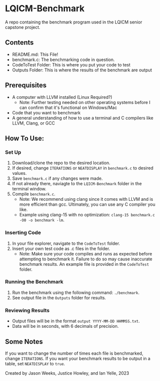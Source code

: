 # LQICM-Benchmark
A repo containing the benchmark program used in the LQICM senior capstone project.

## Contents
- README.md: This File!
- benchmark.c: The benchmarking code in question.
- CodeToTest Folder: This is where you put your code to test
- Outputs Folder: This is where the results of the benchmark are output

## Prerequisites
- A computer with LLVM installed (Linux Required?)
    - Note: Further testing needed on other operating systems before I can confirm that it's functional on Windows/Mac
- Code that you want to benchmark
- A general understanding of how to use a terminal and C compilers like LLVM, Clang, or GCC

## How To Use:
### Set Up
1. Download/clone the repo to the desired location.
2. If desired, change `ITERATIONS` or `NEATDISPLAY` in `benchmark.c` to desired values.
4. Save `benchmark.c` if any changes were made.
5. If not already there, naviagte to the `LQICM-Benchmark` folder in the terminal window.
6. Compile `benchmark.c`.
    - Note: We recommend using clang since it comes with LLVM and is more efficient than gcc. Ultimately, you can use any C compiler you like.
    - Example using clang-15 with no optimization: `clang-15 benchmark.c -O0 -o benchmark -lm`.
### Inserting Code
1. In your file explorer, navigate to the `CodeToTest` folder.
2. Insert your own test code as .c files in the folder.
    - Note: Make sure your code compiles and runs as expected before attempting to benchmark it. Failure to do so may cause inaccurate benchmark results. An example file is provided in the `CodeToTest` folder.
### Running the Benchmark
1. Run the benchmark using the following command: `./benchmark`.
2. See output file in the `Outputs` folder for results.
### Reviewing Results
- Output files will be in the format `output YYYY-MM-DD HHMMSS.txt`.
- Data will be in seconds, with 6 decimals of precision.

## Some Notes
If you want to change the number of times each file is benchmarked, change `ITERATIONS`.
If you want your benchmark results to be output in a table, set `NEATDISPLAY` to `true`.

Created by Jason Weeks, Justice Howley, and Ian Yelle, 2023 
